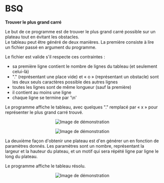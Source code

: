 # BSQ
__Trouver le plus grand carré__

Le but de ce programme est de trouver le plus grand carré possible sur un plateau tout en évitant les obstacles.  
Le tableau peut être généré de deux manières. La première consiste à lire un fichier passé en argument du programme.

Le fichier est valide s'il respecte ces contraintes :
  - sa première ligne contient le nombre de lignes du tableau (et seulement celui-là)
  - "." (représentant une place vide) et « o » (représentant un obstacle) sont les deux seuls caractères possible des autres lignes
  - toutes les lignes sont de même longueur (sauf la première)
  - il contient au moins une ligne
  - chaque ligne se termine par '\n'

Le programme affiche le tableau, avec quelques "." remplacé par « x » pour représenter le plus grand carré trouvé.

<p align="center">
  <img src="https://github.com/RainproDash/BSQ/assets/91848714/3af3df05-88aa-41d9-9f04-40223b437665" alt="Image de démonstration">
</p>
<p align="center">
  <img src="https://github.com/RainproDash/BSQ/assets/91848714/66f664ce-255c-43d3-9e7e-18802609c668" alt="Image de démonstration">
</p>
La deuxième façon d'obtenir une plateau est d'en générer un en fonction de paramètres donnés.  
Les paramètres sont un nombre, représentant la largeur et la hauteur du plateau, et un motif qui sera répété ligne par ligne le long du plateau.

Le programme affiche le tableau résolu.  
<p align="center">
  <img src="https://github.com/RainproDash/BSQ/assets/91848714/1ead49e4-0cc4-44c5-902c-4bad2206641b" alt="Image de démonstration">
</p>
